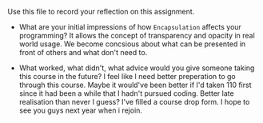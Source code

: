 Use this file to record your reflection on this assignment.

- What are your initial impressions of how `Encapsulation` affects your programming?
It allows the concept of transparency and opacity in real world usage. We become concsious about what can be
presented in front of others and what don't need to.

- What worked, what didn't, what advice would you give someone taking this course in the future?
I feel like I need better preperation to go through this course. Maybe it would've been better if I'd taken 110 first since it had been a while that I hadn't pursued coding. Better late realisation than never I guess? I've filled a course drop form. I hope to see you guys next year when i rejoin. 

